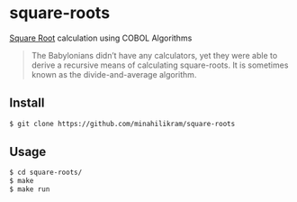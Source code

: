 # square-roots

[Square Root](https://en.wikipedia.org/wiki/Square_root) calculation using COBOL Algorithms

> The Babylonians didn’t have any calculators, yet they were able to derive a recursive means of calculating square-roots. It is sometimes known as the divide-and-average algorithm.

## Install

```sh
$ git clone https://github.com/minahilikram/square-roots
```

## Usage

```sh
$ cd square-roots/
$ make
$ make run
```
